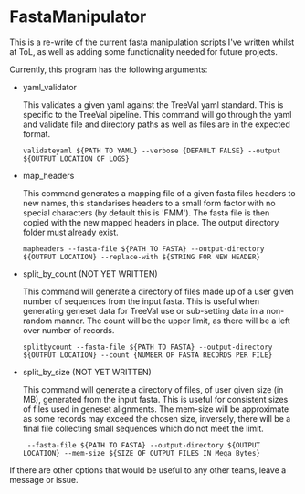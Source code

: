 # FastaManipulator

This is a re-write of the current fasta manipulation scripts I've written whilst at ToL, as well as adding some functionality needed for future projects.

Currently, this program has the following arguments:

- yaml_validator
    
    This validates a given yaml against the TreeVal yaml standard. This is specific to the TreeVal pipeline.
    This command will go through the yaml and validate file and directory paths as well as files are in the expected format.
    
    `validateyaml ${PATH TO YAML} --verbose {DEFAULT FALSE} --output ${OUTPUT LOCATION OF LOGS}`

- map_headers
    
    This command generates a mapping file of a given fasta files headers to new names, this standarises headers to a small form factor with no special characters (by default this is 'FMM'). The fasta file is then copied with the new mapped headers in place. The output directory folder must already exist.
    
    `mapheaders --fasta-file ${PATH TO FASTA} --output-directory ${OUTPUT LOCATION} --replace-with ${STRING FOR NEW HEADER}`

- split_by_count (NOT YET WRITTEN)
    
    This command will generate a directory of files made up of a user given number of sequences from the input fasta. This is useful when generating geneset data for TreeVal use or sub-setting data in a non-random manner.
    The count will be the upper limit, as there will be a left over number of records.
    
    `splitbycount --fasta-file ${PATH TO FASTA} --output-directory ${OUTPUT LOCATION} --count {NUMBER OF FASTA RECORDS PER FILE}`

- split_by_size (NOT YET WRITTEN)
    
    This command will generate a directory of files, of user given size (in MB), generated from the input fasta. This is useful for consistent sizes of files used in geneset alignments.
    The mem-size will be approximate as some records may exceed the chosen size, inversely, there will be a final file collecting small sequences which do not meet the limit.
    
    ` --fasta-file ${PATH TO FASTA} --output-directory ${OUTPUT LOCATION} --mem-size ${SIZE OF OUTPUT FILES IN Mega Bytes}`

If there are other options that would be useful to any other teams, leave a message or issue.